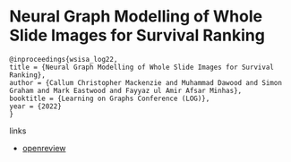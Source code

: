 # Neural Graph Modelling of Whole Slide Images for Survival Ranking

```
@inproceedings{wsisa_log22,
title = {Neural Graph Modelling of Whole Slide Images for Survival Ranking},
author = {Callum Christopher Mackenzie and Muhammad Dawood and Simon Graham and Mark Eastwood and Fayyaz ul Amir Afsar Minhas},
booktitle = {Learning on Graphs Conference (LOG)},
year = {2022}
}
```

links
- [openreview](https://openreview.net/forum?id=uPgfvzyozVE)
